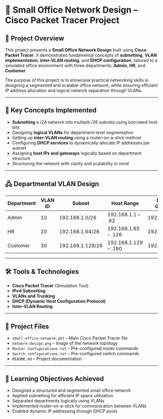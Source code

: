# 🏢 Small Office Network Design – Cisco Packet Tracer Project

## 📘 Project Overview

This project presents a **Small Office Network Design** built using **Cisco Packet Tracer**. It demonstrates fundamental concepts of **subnetting**, **VLAN implementation**, **inter-VLAN routing**, and **DHCP configuration**, tailored to a simulated office environment with three departments: **Admin**, **HR**, and **Customer**.

The purpose of this project is to showcase practical networking skills in designing a segmented and scalable office network, while ensuring efficient IP address allocation and logical network separation through VLANs.

---

## 🧠 Key Concepts Implemented

- **Subnetting** a /24 network into multiple /26 subnets using borrowed host bits
- Designing **logical VLANs** for department-level segmentation
- Setting up **inter-VLAN routing** using a router-on-a-stick method
- Configuring **DHCP services** to dynamically allocate IP addresses per subnet
- Assigning **host IPs and gateways** logically based on department structure
- Structuring the network with clarity and scalability in mind

---

## 🖧 Departmental VLAN Design

| Department  | VLAN ID | Subnet            | Host Range             | Default Gateway |
|-------------|---------|-------------------|-------------------------|-----------------|
| Admin       | 10      | 192.168.1.0/26    | 192.168.1.1 – .62       | 192.168.1.1     |
| HR          | 20      | 192.168.1.64/26   | 192.168.1.65 – .126     | 192.168.1.65    |
| Customer    | 30      | 192.168.1.128/26  | 192.168.1.129 – .190    | 192.168.1.129   |

---

## 🛠️ Tools & Technologies

- **Cisco Packet Tracer** (Simulation Tool)
- **IPv4 Subnetting**
- **VLANs and Trunking**
- **DHCP (Dynamic Host Configuration Protocol)**
- **Inter-VLAN Routing**

---

## 📂 Project Files

- `small-office-network.pkt` – Main Cisco Packet Tracer file
- `network-design.png` – Image of the network topology
- `Router Configurations.txt` – Pre-configured router commands
- `Switch configurations.txt` – Pre-configured switch commands
- `README.md` – Project documentation

---

## 🎯 Learning Objectives Achieved

- Designed a structured and segmented small office network
- Applied subnetting for efficient IP space utilization
- Separated departments logically using VLANs
- Implemented router-on-a-stick for communication between VLANs
- Enabled dynamic IP addressing through DHCP pools

